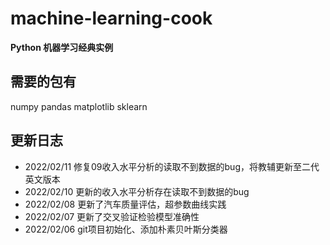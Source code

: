 # machine-learning-cook
**Python 机器学习经典实例**

## 需要的包有
numpy pandas matplotlib sklearn

## 更新日志
- 2022/02/11 修复09收入水平分析的读取不到数据的bug，将教辅更新至二代英文版本
- 2022/02/10 更新的收入水平分析存在读取不到数据的bug
- 2022/02/08 更新了汽车质量评估，超参数曲线实践
- 2022/02/07 更新了交叉验证检验模型准确性
- 2022/02/06 git项目初始化、添加朴素贝叶斯分类器
